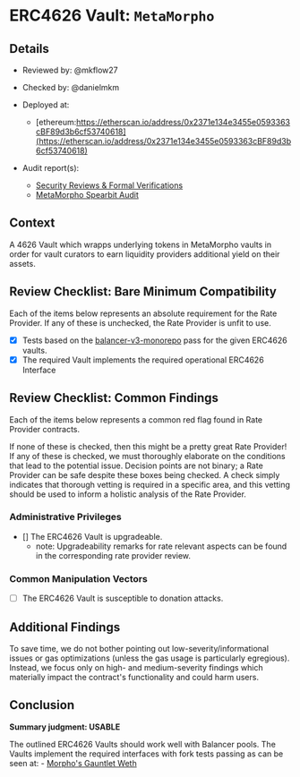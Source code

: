 # ERC4626 Vault: `MetaMorpho`

## Details
- Reviewed by: @mkflow27
- Checked by: @danielmkm
- Deployed at:
    - [ethereum:https://etherscan.io/address/0x2371e134e3455e0593363cBF89d3b6cf53740618](https://etherscan.io/address/0x2371e134e3455e0593363cBF89d3b6cf53740618)

- Audit report(s):
    - [Security Reviews & Formal Verifications](https://docs.morpho.org/security-reviews/)
    - [MetaMorpho Spearbit Audit](https://github.com/morpho-org/metamorpho/blob/main/audits/2023-11-14-metamorpho-cantina-managed-review.pdf)

## Context
A 4626 Vault which wrapps underlying tokens in MetaMorpho vaults in order for vault curators to earn liquidity providers additional yield on their assets.

## Review Checklist: Bare Minimum Compatibility
Each of the items below represents an absolute requirement for the Rate Provider. If any of these is unchecked, the Rate Provider is unfit to use.

- [x] Tests based on the [balancer-v3-monorepo](https://github.com/balancer/balancer-v3-monorepo/tree/main/pkg/vault/test/foundry/fork) pass for the given ERC4626 vaults.
- [x] The required Vault implements the required operational ERC4626 Interface

## Review Checklist: Common Findings
Each of the items below represents a common red flag found in Rate Provider contracts.

If none of these is checked, then this might be a pretty great Rate Provider! If any of these is checked, we must thoroughly elaborate on the conditions that lead to the potential issue. Decision points are not binary; a Rate Provider can be safe despite these boxes being checked. A check simply indicates that thorough vetting is required in a specific area, and this vetting should be used to inform a holistic analysis of the Rate Provider.

### Administrative Privileges
- [] The ERC4626 Vault is upgradeable.
    - note: Upgradeability remarks for rate relevant aspects can be found in the corresponding rate provider review.
  
### Common Manipulation Vectors
- [ ] The ERC4626 Vault is susceptible to donation attacks.

## Additional Findings
To save time, we do not bother pointing out low-severity/informational issues or gas optimizations (unless the gas usage is particularly egregious). Instead, we focus only on high- and medium-severity findings which materially impact the contract's functionality and could harm users.

## Conclusion
**Summary judgment: USABLE**

The outlined ERC4626 Vaults should work well with Balancer pools. The Vaults implement the required interfaces with fork tests passing as can be seen at:
    - [Morpho's Gauntlet Weth](https://github.com/balancer/balancer-v3-erc4626-tests/blob/f6245bfe043759ea17d7282ada58871dc12f8fcc/test/mainnet/ERC4626MainnetMorphoGauntletWeth.t.sol#L20)
